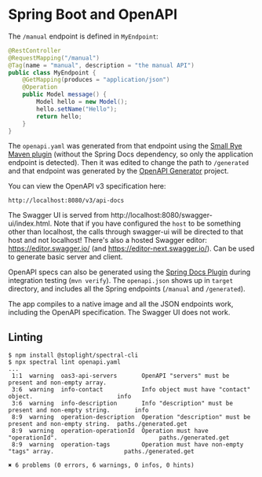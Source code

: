 # Spring Boot and OpenAPI

The `/manual` endpoint is defined in `MyEndpoint`:

```java
@RestController
@RequestMapping("/manual")
@Tag(name = "manual", description = "the manual API")
public class MyEndpoint {
	@GetMapping(produces = "application/json")
	@Operation
	public Model message() {
		Model hello = new Model();
		hello.setName("Hello");
		return hello;
	}
}
```

The `openapi.yaml` was generated from that endpoint using the [Small Rye Maven plugin](https://github.com/smallrye/smallrye-open-api) (without the Spring Docs dependency, so only the application endpoint is detected). Then it was edited to change the path to `/generated` and that endpoint was generated by the [OpenAPI Generator](https://openapi-generator.tech) project.

You can view the OpenAPI v3 specification here:

```
http://localhost:8080/v3/api-docs
```

The Swagger UI is served from http://localhost:8080/swagger-ui/index.html. Note that if you have configured the `host` to be something other than localhost, the calls through swagger-ui will be directed to that host and not localhost! There's also a hosted Swagger editor: https://editor.swagger.io/ (and https://editor-next.swagger.io/). Can be used to generate basic server and client.

OpenAPI specs can also be generated using the [Spring Docs Plugin](https://springdoc.org/plugins.html) during integration testing (`mvn verify`). The `openapi.json` shows up in `target` directory, and includes all the Spring endpoints (`/manual` and `/generated`).

The app compiles to a native image and all the JSON endpoints work, including the OpenAPI specification. The Swagger UI does not work.


## Linting

```
$ npm install @stoplight/spectral-cli
$ npx spectral lint openapi.yaml 
...
 1:1  warning  oas3-api-servers       OpenAPI "servers" must be present and non-empty array.
 3:6  warning  info-contact           Info object must have "contact" object.                        info
 3:6  warning  info-description       Info "description" must be present and non-empty string.       info
 8:9  warning  operation-description  Operation "description" must be present and non-empty string.  paths./generated.get
 8:9  warning  operation-operationId  Operation must have "operationId".                             paths./generated.get
 8:9  warning  operation-tags         Operation must have non-empty "tags" array.                    paths./generated.get

✖ 6 problems (0 errors, 6 warnings, 0 infos, 0 hints)
```